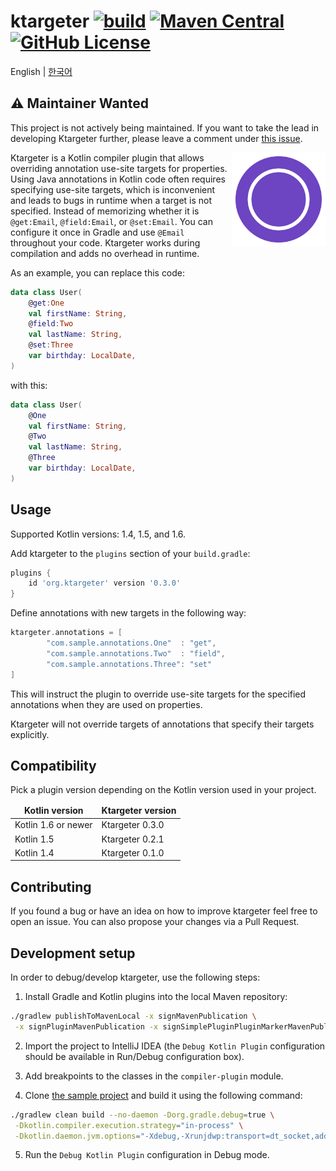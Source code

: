 # ktargeter [![build](https://github.com/ktargeter/ktargeter/workflows/build/badge.svg)](https://github.com/ktargeter/ktargeter/actions?query=workflow%3Abuild) [![Maven Central](https://img.shields.io/maven-central/v/org.ktargeter/gradle-plugin?color=green)](https://search.maven.org/artifact/org.ktargeter/gradle-plugin) [![GitHub License](https://img.shields.io/badge/license-Apache%20License%202.0-blue.svg?style=flat)](https://www.apache.org/licenses/LICENSE-2.0)

English | <a href="https://github.com/ktargeter/ktargeter/blob/main/docs/README_kr.md#ktargeter---">한국어</a>

## ⚠ Maintainer Wanted

This project is not actively being maintained. If you want to take the lead
in developing Ktargeter further, please leave a comment under
[this issue](https://github.com/ktargeter/ktargeter/issues/42).

<img src="./logo.svg" align="right" width="150px" alt="ktargeter logo">

Ktargeter is a Kotlin compiler plugin that allows overriding annotation use-site
targets for properties. Using Java annotations in Kotlin code often requires
specifying use-site targets, which is inconvenient and leads to bugs in runtime when
a target is not specified. Instead of memorizing whether it is `@get:Email`,
`@field:Email`, or `@set:Email`. You can configure it once in Gradle and use `@Email`
throughout your code. Ktargeter works during compilation and adds no overhead
in runtime.

As an example, you can replace this code:
```kotlin
data class User(
    @get:One
    val firstName: String,
    @field:Two
    val lastName: String,
    @set:Three
    var birthday: LocalDate,     
)
```
with this:

```kotlin
data class User(
    @One
    val firstName: String,
    @Two
    val lastName: String,
    @Three
    var birthday: LocalDate,     
)
```

## Usage
Supported Kotlin versions: 1.4, 1.5, and 1.6.

Add ktargeter to the `plugins` section of your `build.gradle`:
```gradle
plugins {
    id 'org.ktargeter' version '0.3.0'
}
```

Define annotations with new targets in the following way:
```gradle
ktargeter.annotations = [
        "com.sample.annotations.One"  : "get",
        "com.sample.annotations.Two"  : "field",
        "com.sample.annotations.Three": "set"
]
```

This will instruct the plugin to override use-site targets for the
specified annotations when they are used on properties.

Ktargeter will not override targets of annotations that specify
their targets explicitly.

## Compatibility

Pick a plugin version depending on the Kotlin version used in your project.

<table>
    <thead align="center">
        <td><b>Kotlin version</b></td>
        <td><b>Ktargeter version</b></td>
    </thead>
    <tbody>
    <tr>
        <td>Kotlin 1.6 or newer</td>
        <td>Ktargeter 0.3.0</td>
    </tr>
    <tr>
        <td>Kotlin 1.5</td>
        <td>Ktargeter 0.2.1</td>
    </tr>
    <tr>
        <td>Kotlin 1.4</td>
        <td>Ktargeter 0.1.0</td>
    </tr>
    </tbody>
</table>

## Contributing

If you found a bug or have an idea on how to improve ktargeter feel
free to open an issue. You can also propose your changes via
a Pull Request.

## Development setup

In order to debug/develop ktargeter, use the following steps:

1. Install Gradle and Kotlin plugins into the local Maven repository:
```sh
./gradlew publishToMavenLocal -x signMavenPublication \
 -x signPluginMavenPublication -x signSimplePluginPluginMarkerMavenPublication
```

2. Import the project to IntelliJ IDEA (the `Debug Kotlin Plugin` configuration
should be available in Run/Debug configuration box).

3. Add breakpoints to the classes in the `compiler-plugin` module.

4. Clone [the sample project](https://github.com/ktargeter/ktargeter-sample)
and build it using the following command:
```sh
./gradlew clean build --no-daemon -Dorg.gradle.debug=true \
 -Dkotlin.compiler.execution.strategy="in-process" \
 -Dkotlin.daemon.jvm.options="-Xdebug,-Xrunjdwp:transport=dt_socket,address=5005,server=y,suspend=n"
```
5. Run the `Debug Kotlin Plugin` configuration in Debug mode.
